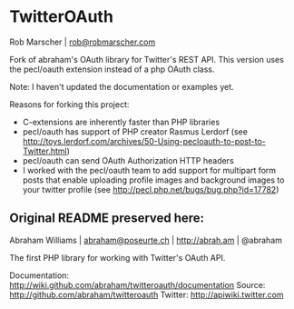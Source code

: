 TwitterOAuth
============

Rob Marscher | rob@robmarscher.com

Fork of abraham's OAuth library for Twitter's REST API. This version uses the pecl/oauth extension instead of a php OAuth class.

Note: I haven't updated the documentation or examples yet.

Reasons for forking this project:
* C-extensions are inherently faster than PHP libraries
* pecl/oauth has support of PHP creator Rasmus Lerdorf (see http://toys.lerdorf.com/archives/50-Using-pecloauth-to-post-to-Twitter.html)
* pecl/oauth can send OAuth Authorization HTTP headers
* I worked with the pecl/oauth team to add support for multipart form posts that enable uploading profile images and background images to your twitter profile (see http://pecl.php.net/bugs/bug.php?id=17782)

Original README preserved here:
-------------------------------

Abraham Williams | abraham@poseurte.ch | http://abrah.am | @abraham

The first PHP library for working with Twitter's OAuth API.

Documentation: http://wiki.github.com/abraham/twitteroauth/documentation 
Source: http://github.com/abraham/twitteroauth
Twitter: http://apiwiki.twitter.com
